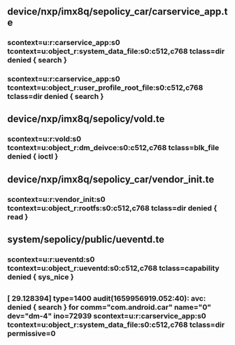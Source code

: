 # 
## device/nxp/imx8q/sepolicy_car/carservice_app.te

### scontext=u:r:carservice_app:s0 tcontext=u:object_r:system_data_file:s0:c512,c768 tclass=dir  denied { search } 
### scontext=u:r:carservice_app:s0 tcontext=u:object_r:user_profile_root_file:s0:c512,c768 tclass=dir  denied { search }
## device/nxp/imx8q/sepolicy/vold.te
### scontext=u:r:vold:s0 tcontext=u:object_r:dm_deivce:s0:c512,c768 tclass=blk_file  denied { ioctl }

## device/nxp/imx8q/sepolicy_car/vendor_init.te
### scontext=u:r:vendor_init:s0 tcontext=u:object_r:rootfs:s0:c512,c768 tclass=dir  denied { read } 

## system/sepolicy/public/ueventd.te
### scontext=u:r:ueventd:s0 tcontext=u:object_r:ueventd:s0:c512,c768 tclass=capability  denied { sys_nice } 

##
### [   29.128394] type=1400 audit(1659956919.052:40): avc: denied { search } for comm="com.android.car" name="0" dev="dm-4" ino=72939 scontext=u:r:carservice_app:s0 tcontext=u:object_r:system_data_file:s0:c512,c768 tclass=dir permissive=0
